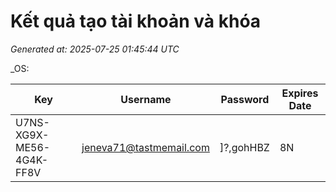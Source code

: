 # Kết quả tạo tài khoản và khóa

_Generated at: 2025-07-25 01:45:44 UTC_

_OS: 

| Key | Username | Password | Expires Date |
|-----|----------|----------|--------------|
| U7NS-XG9X-ME56-4G4K-FF8V | jeneva71@tastmemail.com | ]?,gohHBZ|8N | 2025-08-24 |
